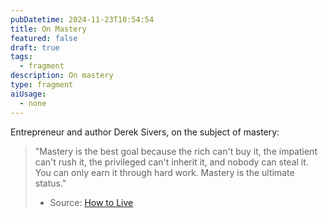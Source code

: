 ```yaml
---
pubDatetime: 2024-11-23T10:54:54
title: On Mastery
featured: false
draft: true
tags:
  - fragment
description: On mastery
type: fragment
aiUsage:
  - none
---
```


Entrepreneur and author Derek Sivers, on the subject of mastery:

> "Mastery is the best goal because the rich can't buy it, the impatient can't rush it, the privileged can't inherit it, and nobody can steal it. You can only earn it through hard work. Mastery is the ultimate status."
> - Source: [How to Live](https://www.goodreads.com/book/show/58188742-how-to-live)